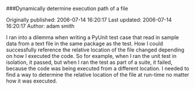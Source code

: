 ###Dynamically determine execution path of a file

Originally published: 2006-07-14 16:20:17
Last updated: 2006-07-14 16:20:17
Author: adam smith

I ran into a dilemma when writing a PyUnit test case that read in sample data from a text file in the same package as the test. How I could successfully reference the relative location of the file changed depending on how I executed the code. So for example, when I ran the unit test in isolation, it passed, but when I ran the test as part of a suite, it failed, because the code was being executed from a different location. I needed to find a way to determine the relative location of the file at run-time no matter how it was executed.